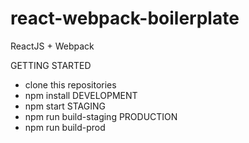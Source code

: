 # react-webpack-boilerplate
ReactJS + Webpack

GETTING STARTED
* clone this repositories
* npm install
DEVELOPMENT
* npm start
STAGING
* npm run build-staging
PRODUCTION
* npm run build-prod 